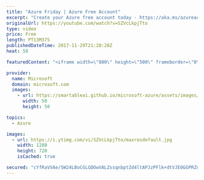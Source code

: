```yaml
---
title: "Azure Friday | Azure Free Account"
excerpt: "Create your Azure free account today - https://aka.ms/azureaccountfree  Amber Bhargava joins Scott Hanselman to discuss the new Azure free account. The new Azure free account provides Azure customers US $200 credit for first 30 days to experiment with a combination of services. Now it also includes 12-months"
originalUrl: https://youtube.com/watch?v=SZVcLkpjTto
type: video
price: Free
length: PT13M37S
publishedDateTime: 2017-11-29T21:28:28Z
heat: 50

featuredContent: "<iframe width=\"800\" height=\"500\" frameborder=\"0\" src=\"https://www.youtube.com/embed/SZVcLkpjTto\" allow=\"accelerometer; autoplay; encrypted-media; gyroscope; picture-in-picture\" allowfullscreen></iframe>"

provider:
  name: Microsoft
  domain: microsoft.com
  images:
    - url: https://smartableai.github.io/microsoft-azure/assets/images/organizations/microsoft.com-50x50.jpg
      width: 50
      height: 50

topics:
  - Azure

images:
  - url: https://i.ytimg.com/vi/SZVcLkpjTto/maxresdefault.jpg
    width: 1280
    height: 720
    isCached: true

secured: "cYfRaVVAe/SW24LBoCGLGDOwVALZssqnbptZd4ltAPJzPFlk+dtVJE0GGPRZnPwhTAYqdKQWDQBh0dSyhSzB4jIOWwuuPL0avSZr9x34UUg3PmDYaMuBpxPxwkZaSIk8c9ISmM7qepmUe6XI7a4/i7tOsp7VvdvJenSE7jQjuuTsznRISyYqmwg1XLm/GljGWJGyT9zKhofGlpsONahz9yCH2seH1XbxIP9YHrGQf09Q5iZ4/20FAxkoIfOTE8eSGDprXuL3K1Ro8p0LqcIVJxQPhzfYSx2ifi1WSvUWMNJVf53HBJJCVJncc0ioeM8s7bZMesxDPHiM2KUZnb/44dJYYPAHz98U8zaya4PCVJK50qAFBIDfjDfozqP/P66a2rP4GPnaQLO6ojPvku/n/KoJGOEfoe3KhDJ6Z8Y2Pag=;qllwPUSoVvZ7FuUZmZmn9Q=="
---
```


